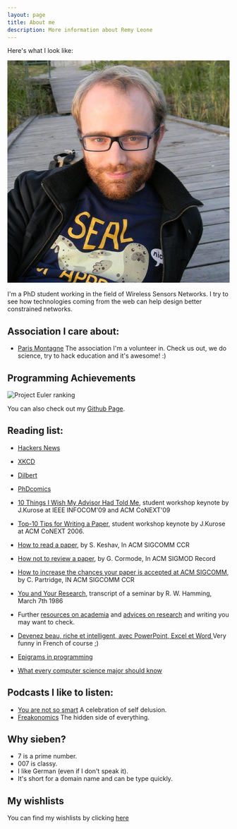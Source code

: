 ```yaml
---
layout: page
title: About me
description: More information about Remy Leone
---
```


Here's what I look like:

![Here is my face](/me.jpg)

I'm a PhD student working in the field of Wireless Sensors Networks. I try to
see how technologies coming from the web can help design better constrained
networks.

Association I care about:
-------------------------

- [Paris Montagne](//paris-montagne.org) The association I'm a
  volunteer in. Check us out, we do science, try to hack education
  and it's awesome! :)

Programming Achievements
------------------------

![Project Euler ranking](//projecteuler.net/profile/sieben.png)

You can also check out my [Github Page](//github.com/sieben).

Reading list:
-------------

- [Hackers News](//news.ycombinator.com)
- [XKCD](//xkcd.com)
- [Dilbert](//dilbert.com)
- [PhDcomics](//phdcomics.com)

- [10 Things I Wish My Advisor Had Told
  Me](//www-net.cs.umass.edu/kurose/talks/student_keynote_final.pdf),
student workshop keynote by J.Kurose at IEEE INFOCOM'09 and ACM
CoNEXT'09

- [Top-10 Tips for Writing a
  Paper](//www-net.cs.umass.edu/kurose/talks/top_10_tips_for_writing_a_paper.ppt),
student workshop keynote by J.Kurose at ACM CoNEXT 2006.

- [How to read a paper](//portal.acm.org/citation.cfm?id=1273458), by S.
  Keshav, In ACM SIGCOMM CCR

- [How not to review a paper](//portal.acm.org/citation.cfm?id=1519122),
  by G. Cormode, In ACM SIGMOD Record

- [How to increase the chances your paper is accepted at ACM
  SIGCOMM](//sigcomm.org/for-authors/hints-tips-and-guides/author-guide),
by C.  Partridge, IN ACM SIGCOMM CCR

- [You and Your
  Research](//www.cs.virginia.edu/~robins/YouAndYourResearch.html),
transcript of a seminar by R. W. Hamming, March 7th 1986

- Further [resources on
  academia](//www2.cs.utah.edu/~wilson/academia.html) and [advices on
research](//www.cs.cmu.edu/afs/cs.cmu.edu/user/mleone/web/how-to.html)
and writing you may want to check.

- [Devenez beau, riche et intelligent, avec PowerPoint, Excel et Word
  ](//pauillac.inria.fr/~weis/info/haladjian.pdf) Very funny in French
  of course ;)

- [Epigrams in programming](http://www.cs.yale.edu/homes/perlis-alan/quotes.html)

- [What every computer science major should know](http://matt.might.net/articles/what-cs-majors-should-know/)

Podcasts I like to listen:
--------------------------

- [You are not so smart](//youarenotsosmart.com) A celebration of self delusion.
- [Freakonomics](//freakonomics.com) The hidden side of everything.

Why sieben?
-----------

- 7 is a prime number.
- 007 is classy.
- I like German (even if I don't speak it).
- It's short for a domain name and can be type quickly.

My wishlists
------------

You can find my wishlists by clicking [here](/wishlist)

<script type="application/ld+json">
{
  "@context": "http://schema.org",
  "@type": "Person",
  "address": {
    "@type": "PostalAddress",
    "addressLocality": "Paris",
    "addressRegion": "Ile de France",
    "postalCode": "75013",
    "streetAddress": "23 Avenue d'Italie"
  },
  "colleague": [
    "http://perso.telecom-paristech.fr/~chaudet"
  ],
  "email": "mailto:remy.leone@telecom-paristech.fr",
  "image": "https://raw.githubusercontent.com/sieben/dotfiles/gh-pages/avatar/face.jpg",
  "jobTitle": "PhD student",
  "name": "Remy Leone",
  "telephone": "+33667564022",
  "url": "http://www.sieben.fr"
}
</script>

